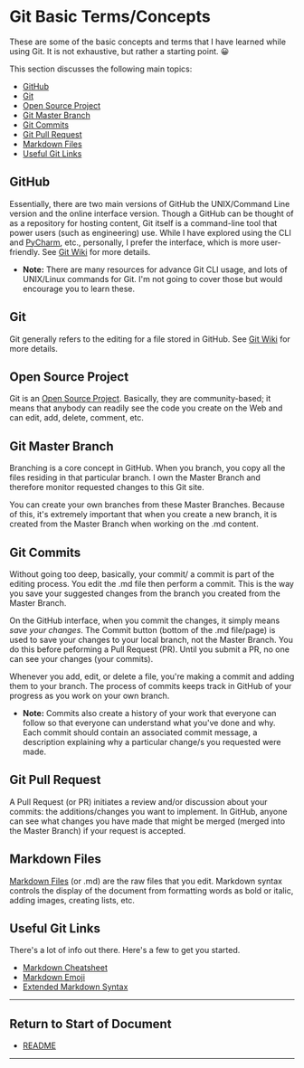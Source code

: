# Git Basic Terms/Concepts

These are some of the basic concepts and terms that I have learned while using Git. It is not exhaustive, but rather a starting point. :grinning:

This section discusses the following main topics:

* [GitHub](#github)
* [Git](#git)
* [Open Source Project](#open-source-project)
* [Git Master Branch](#git-master-branch)
* [Git Commits](#git-commits)
* [Git Pull Request](#git-pull-request)
* [Markdown Files](#markdown-files)
* [Useful Git Links](#useful-git-links)

## GitHub

Essentially, there are two main versions of GitHub the UNIX/Command Line version and the online interface version. Though a GitHub can be thought of as a repository for hosting content, Git itself is a command-line tool that power users (such as engineering) use. While I have explored using the CLI and [PyCharm](https://www.jetbrains.com/pycharm), etc., personally, I prefer the interface, which is more user-friendly. See [Git Wiki](https://en.wikipedia.org/wiki/Git) for more details. 

* **Note:** There are many resources for advance Git CLI usage, and lots of UNIX/Linux commands for Git. I'm not going to cover those but would encourage you to learn these.  

## Git

Git generally refers to the editing for a file stored in GitHub. See [Git Wiki](https://en.wikipedia.org/wiki/Git) for more details. 

## Open Source Project

Git is an [Open Source Project](https://en.wikipedia.org/wiki/Open_source). Basically, they are community-based; it means that anybody can readily see the code you create on the Web and can edit, add, delete, comment, etc. 

## Git Master Branch

Branching is a core concept in GitHub. When you branch, you copy all the files residing in that particular branch. I own the Master Branch and therefore monitor requested changes to this Git site.  

You can create your own branches from these Master Branches. Because of this, it's extremely important that when you create a new branch, it is created from the Master Branch when working on the .md content. 

## Git Commits 

Without going too deep, basically, your commit/ a commit is part of the editing process. You edit the .md file then perform a commit. This is the way you save your suggested changes from the branch you created from the Master Branch.

On the GitHub interface, when you commit the changes, it simply means _save your changes_. The Commit button (bottom of the .md file/page) is used to save your changes to your local branch, not the Master Branch.  You do this before peforming a Pull Request (PR). Until you submit a PR, no one can see your changes (your commits).  

Whenever you add, edit, or delete a file, you're making a commit and adding them to your branch. The process of commits keeps track in GitHub of your progress as you work on your own branch.

* **Note:** Commits also create a history of your work that everyone can follow so that everyone can understand what you've done and why. Each commit should contain an associated commit message, a description explaining why a particular change/s you requested were made.

## Git Pull Request 

A Pull Request (or PR) initiates a review and/or discussion about your commits: the additions/changes you want to implement. In GitHub, anyone can see what changes you have made that might be merged (merged into the Master Branch) if your request is accepted.

## Markdown Files

[Markdown Files](https://en.wikipedia.org/wiki/Markdown) (or .md) are the raw files that you edit.  Markdown syntax controls the display of the document from formatting words as bold or italic, adding images, creating lists, etc. 

## Useful Git Links

There's a lot of info out there. Here's a few to get you started. 

* [Markdown Cheatsheet](https://github.com/adam-p/markdown-here/wiki/Markdown-Cheatsheet)
* [Markdown Emoji](https://github.com/ikatyang/emoji-cheat-sheet/blob/master/README.md)
* [Extended Markdown Syntax](https://www.markdownguide.org/extended-syntax/)

----------------------
## Return to Start of Document

* [README](README.md)
 
----------------------

